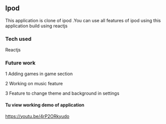 ## Ipod

This application is clone of ipod .You can use all features of ipod using this application build using reactjs 


### Tech used 

Reactjs 



### Future work 

1 Adding games in game section 

2 Working on music feature 

3 Feature to change theme and background in settings 





#### Tu view working demo of application 

https://youtu.be/4rP2ORkyudo